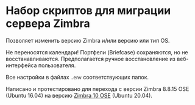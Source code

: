 # Набор скриптов для миграции сервера Zimbra
Позволяет изменить версию Zimbra и/или версию или тип OS.

Не переносятся календари! Портфели (Briefcase) сохраняются, но не восстанавливаются. Предполагается ручное восстановление из веб-интерфейса пользователя.

Все настройки в файлах `.env` соответствующих папок.

Написано и протестировано для перехода с версии Zimbra 8.8.15 OSE (Ubuntu 16.04) на версию [Zimbra 10 OSE](https://zintalio.com) (Ubuntu 20.04).

